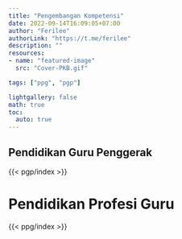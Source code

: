 ```yaml
---
title: "Pengembangan Kompetensi"
date: 2022-09-14T16:09:05+07:00
author: "Ferilee"
authorLink: "https://t.me/ferilee"
description: ""
resources:
- name: "featured-image"
  src: "Cover-PKB.gif"

tags: ["ppg", "pgp"]

lightgallery: false
math: true
toc:
  auto: true
---
```

## Pendidikan Guru Penggerak
{{< pgp/index >}}

# Pendidikan Profesi Guru
{{< ppg/index >}}

